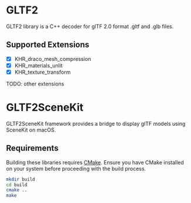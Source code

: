 # GLTF2

GLTF2 library is a C++ decoder for glTF 2.0 format .gltf and .glb files.

## Supported Extensions

- [x] KHR_draco_mesh_compression
- [x] KHR_materials_unlit
- [x] KHR_texture_transform

TODO: other extensions

# GLTF2SceneKit

GLTF2SceneKit framework provides a bridge to display glTF models using SceneKit on macOS.

## Requirements

Building these libraries requires [CMake]((https://cmake.org/)). Ensure you have CMake installed on your system before proceeding with the build process.

```sh
mkdir build
cd build
cmake ..
make
```